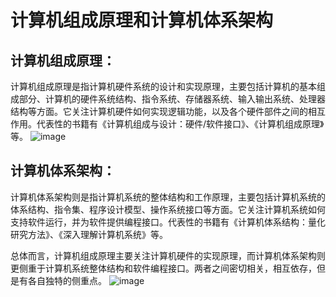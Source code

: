 # 计算机组成原理和计算机体系架构
## 计算机组成原理：

计算机组成原理是指计算机硬件系统的设计和实现原理，主要包括计算机的基本组成部分、计算机的硬件系统结构、指令系统、存储器系统、输入输出系统、处理器结构等方面。它关注计算机硬件如何实现逻辑功能，以及各个硬件部件之间的相互作用。代表性的书籍有《计算机组成与设计：硬件/软件接口》、《计算机组成原理》等。
![image](https://user-images.githubusercontent.com/107925483/229365057-ddb0bf21-236e-4ab4-bc95-6be0f18e0a9e.png)


## 计算机体系架构：
计算机体系架构则是指计算机系统的整体结构和工作原理，主要包括计算机系统的体系结构、指令集、程序设计模型、操作系统接口等方面。它关注计算机系统如何支持软件运行，并为软件提供编程接口。代表性的书籍有《计算机体系结构：量化研究方法》、《深入理解计算机系统》等。

总体而言，计算机组成原理主要关注计算机硬件的实现原理，而计算机体系架构则更侧重于计算机系统整体结构和软件编程接口。两者之间密切相关，相互依存，但是有各自独特的侧重点。
![image](https://user-images.githubusercontent.com/107925483/229364722-4b9cb030-a3ba-4489-b8a5-0a26a5962448.png)
